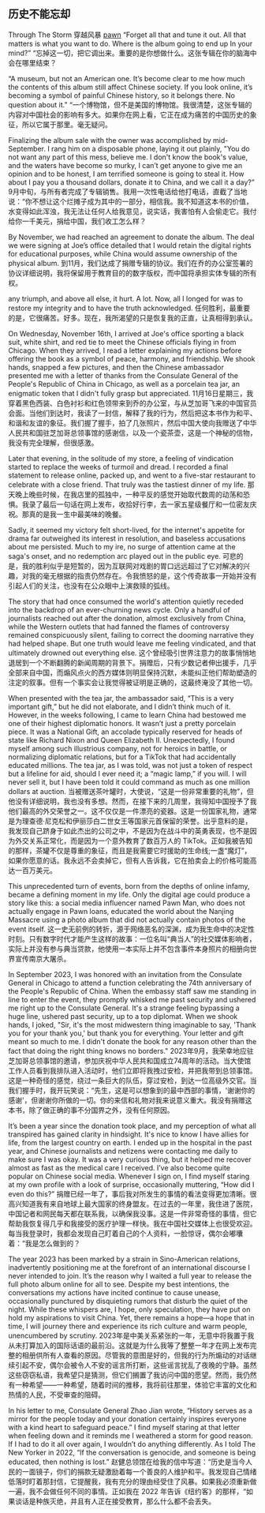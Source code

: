 ## 历史不能忘却
Through The Storm  穿越风暴
[pawn](https://pawnmanstore.com/blogs/world-war-2-photo-book/through-the-storm)
“Forget all that and tune it out. All that matters is what you want to do. Where is the album going to end up In your mind?”
“忘掉这一切，把它调出来。重要的是你想做什么。这张专辑在你的脑海中会在哪里结束？

 
“A museum, but not an American one. It’s become clear to me how much the contents of this album still affect Chinese society. If you look online, it’s becoming a symbol of painful Chinese history, so it belongs there. No question about it.”
“一个博物馆，但不是美国的博物馆。我很清楚，这张专辑的内容对中国社会的影响有多大。如果你在网上看，它正在成为痛苦的中国历史的象征，所以它属于那里。毫无疑问。

Finalizing the album sale with the owner was accomplished by mid-September. I rang him on a disposable phone, laying it out plainly, "You do not want any part of this mess, believe me. I don't know the book's value, and the waters have become so murky, I can’t get anyone to give me an opinion and to be honest, I am terrified someone is going to steal it. How about I pay you a thousand dollars, donate it to China, and we call it a day?”
9月中旬，与所有者完成了专辑销售。我用一次性电话给他打电话，直截了当地说：“你不想让这个烂摊子成为其中的一部分，相信我。我不知道这本书的价值，水变得如此浑浊，我无法让任何人给我意见，说实话，我害怕有人会偷走它。我付给你一千美元，捐给中国，我们收工怎么样？

By November, we had reached an agreement to donate the album. The deal we were signing at Joe’s office detailed that I would retain the digital rights for educational purposes, while China would assume ownership of the physical album.
到11月，我们达成了捐赠专辑的协议。我们在乔的办公室签署的协议详细说明，我将保留用于教育目的的数字版权，而中国将承担实体专辑的所有权。

any triumph, and above all else, it hurt. A lot. Now, all I longed for was to restore my integrity and to have the truth acknowledged.
任何胜利，最重要的是，它很痛苦。好多。现在，我所渴望的只是恢复我的正直，让真相得到承认。

On Wednesday, November 16th, I arrived at Joe's office sporting a black suit, white shirt, and red tie to meet the Chinese officials flying in from Chicago. When they arrived, I read a letter explaining my actions before offering the book as a symbol of peace, harmony, and friendship. We shook hands, snapped a few pictures, and then the Chinese ambassador presented me with a letter of thanks from the Consulate General of the People's Republic of China in Chicago, as well as a porcelain tea jar, an enigmatic token that I didn't fully grasp but appreciated.
11月16日星期三，我穿着黑色西装、白色衬衫和红色领带来到乔的办公室，与从芝加哥飞来的中国官员会面。当他们到达时，我读了一封信，解释了我的行为，然后把这本书作为和平、和谐和友谊的象征。我们握了握手，拍了几张照片，然后中国大使向我赠送了中华人民共和国驻芝加哥总领事馆的感谢信，以及一个瓷茶壶，这是一个神秘的信物，我没有完全理解，但很感激。

Later that evening, in the solitude of my store, a feeling of vindication started to replace the weeks of turmoil and dread. I recorded a final statement to release online, packed up, and went to a five-star restaurant to celebrate with a close friend. That truly was the tastiest dinner of my life.
那天晚上晚些时候，在我店里的孤独中，一种平反的感觉开始取代数周的动荡和恐惧。我录了最后一句话在网上发布，收拾好行李，去一家五星级餐厅和一位密友庆祝。那真的是我一生中最美味的晚餐。

Sadly, it seemed my victory felt short-lived, for the internet's appetite for drama far outweighed its interest in resolution, and baseless accusations about me persisted. Much to my ire, no surge of attention came at the saga's onset, and no redemption arc played out in the public eye.
可悲的是，我的胜利似乎是短暂的，因为互联网对戏剧的胃口远远超过了它对解决的兴趣，对我的毫无根据的指责仍然存在。令我愤怒的是，这个传奇故事一开始并没有引起人们的关注，也没有在公众眼中上演救赎的弧线。


The story that had once consumed the world's attention quietly receded into the backdrop of an ever-churning news cycle. Only a handful of journalists reached out after the donation, almost exclusively from China, while the Western outlets that had fanned the flames of controversy remained conspicuously silent, failing to correct the dooming narrative they had helped shape. But one truth would leave me feeling vindicated, and that ultimately drowned out everything else.
这个曾经吸引世界注意力的故事悄悄地退居到一个不断翻腾的新闻周期的背景下。捐赠后，只有少数记者伸出援手，几乎全部来自中国，而煽风点火的西方媒体则明显保持沉默，未能纠正他们帮助塑造的注定的叙事。但有一个事实会让我觉得被证明是正确的，这最终淹没了其他一切。

When presented with the tea jar, the ambassador said, “This is a very important gift,” but he did not elaborate, and I didn’t think much of it. However, in the weeks following, I came to learn China had bestowed me one of their highest diplomatic honors. It wasn’t just a pretty porcelain piece. It was a National Gift, an accolade typically reserved for heads of state like Richard Nixon and Queen Elizabeth II. Unexpectedly, I found myself among such illustrious company, not for heroics in battle, or normalizing diplomatic relations, but for a TikTok that had accidentally educated millions. The tea jar, as I was told, was not just a token of respect but a lifeline for aid, should I ever need it; a “magic lamp,” if you will. I will never sell it, but I have been told it could command as much as one million dollars at auction.
当被赠送茶叶罐时，大使说，“这是一份非常重要的礼物”，但他没有详细说明，我也没有多想。然而，在接下来的几周里，我得知中国授予了我他们最高的外交荣誉之一。这不仅仅是一件漂亮的瓷器。这是一份国家礼物，通常是为理查德·尼克松和伊丽莎白二世女王等国家元首保留的荣誉。出乎意料的是，我发现自己跻身于如此杰出的公司之中，不是因为在战斗中的英勇表现，也不是因为外交关系正常化，而是因为一个意外教育了数百万人的 TikTok。正如我被告知的那样，茶罐不仅是尊重的象征，而且是我需要它时援助的生命线;一盏“魔灯”，如果你愿意的话。我永远不会卖掉它，但有人告诉我，它在拍卖会上的价格可能高达一百万美元。

This unprecedented turn of events, born from the depths of online infamy, became a defining moment in my life. Only the digital age could produce a story like this: a social media influencer named Pawn Man, who does not actually engage in Pawn loans, educated the world about the Nanjing Massacre using a photo album that did not actually contain photos of the event itself.
这一史无前例的转折，源于网络恶名的深渊，成为我生命中的决定性时刻。只有数字时代才能产生这样的故事：一位名叫“典当人”的社交媒体影响者，实际上并没有参与典当贷款，他使用一本实际上并不包含事件本身照片的相册向世界宣传南京大屠杀。

In September 2023, I was honored with an invitation from the Consulate General in Chicago to attend a function celebrating the 74th anniversary of the People's Republic of China. When the embassy staff saw me standing in line to enter the event, they promptly whisked me past security and ushered me right up to the Consulate General. It's a strange feeling bypassing a huge line, ushered past security, up to a top diplomat. When we shook hands, I joked, "Sir, it's the most midwestern thing imaginable to say, 'Thank you for your thank you,' but thank you for everything. Your letter and gift meant so much to me. I didn't donate the book for any reason other than the fact that doing the right thing knows no borders."
2023年9月，我荣幸地应驻芝加哥总领事馆的邀请，参加庆祝中华人民共和国成立74周年的活动。当大使馆工作人员看到我排队进入活动时，他们立即将我拽过安检，并把我带到总领事馆。这是一种奇怪的感觉，绕过一条巨大的队伍，穿过安检，到达一位高级外交官。当我们握手时，我开玩笑说：“先生，这是可以想象到的最中西部的事情，'谢谢你的感谢'，但谢谢你所做的一切。你的来信和礼物对我来说意义重大。我没有捐赠这本书，除了做正确的事不分国界之外，没有任何原因。

 

It’s been a year since the donation took place, and my perception of what all transpired has gained clarity in hindsight. It's nice to know I have allies for life, from the largest country on earth. I ended up in the hospital in the past year, and Chinese journalists and netizens were contacting me daily to make sure I was okay. It was a very curious thing, but it helped me recover almost as fast as the medical care I received. I’ve also become quite popular on Chinese social media. Whenever I sign on, I find myself staring at my own profile with a look of surprise, occasionally muttering, “How did I even do this?”
捐赠已经一年了，事后我对所发生的事情的看法变得更加清晰。很高兴知道我有来自地球上最大国家的终身盟友。在过去的一年里，我住进了医院，中国记者和网民每天都在联系我，以确保我没事。这是一件非常奇怪的事情，但它帮助我恢复得几乎和我接受的医疗护理一样快。我在中国社交媒体上也很受欢迎。每当我登录时，我都会发现自己盯着自己的个人资料，一脸惊讶，偶尔会嘟囔着：“我是怎么做到的？

The year 2023 has been marked by a strain in Sino-American relations, inadvertently positioning me at the forefront of an international discourse I never intended to join. It’s the reason why I waited a full year to release the full photo album online for all to see. Despite my best intentions, the conversations my actions have incited continue to cause unease, occasionally punctured by disquieting rumors that disturb the quiet of the night. While these whispers are, I hope, only speculation, they have put on hold my aspirations to visit China. Yet, there remains a hope—a hope that in time, I will journey there and experience its rich culture and warm people, unencumbered by scrutiny.
2023年是中美关系紧张的一年，无意中将我置于我从未打算加入的国际话语的最前沿。这就是为什么我等了整整一年才在网上发布完整的相册供所有人查看的原因。尽管我的意图是好的，但我的行为所煽动的对话继续引起不安，偶尔会被令人不安的谣言所打断，这些谣言扰乱了夜晚的宁静。虽然这些窃窃私语，我希望只是猜测，但它们搁置了我访问中国的愿望。然而，我仍然有一种希望——一种希望，随着时间的推移，我将前往那里，体验它丰富的文化和热情的人民，不受审查的阻碍。

In his letter to me, Consulate General Zhao Jian wrote, “History serves as a mirror for the people today and your donation certainly inspires everyone with a kind heart to safeguard peace.” I find myself staring at that letter when feeling down and it reminds me I weathered a storm for good reason. If I had to do it all over again, I wouldn’t do anything differently. As I told The New Yorker in 2022, “If the conversation is genocide, and someone is being educated, then nothing is lost.”
赵健总领馆在给我的信中写道：“历史是当今人民的一面镜子，你们的捐款无疑激励着每一个善良的人维护和平。我发现自己情绪低落时盯着那封信，它提醒我，我有充分的理由经受住了风暴。如果我必须重新做一遍，我不会做任何不同的事情。正如我在 2022 年告诉《纽约客》的那样，“如果谈话是种族灭绝，并且有人正在接受教育，那么什么都不会丢失。